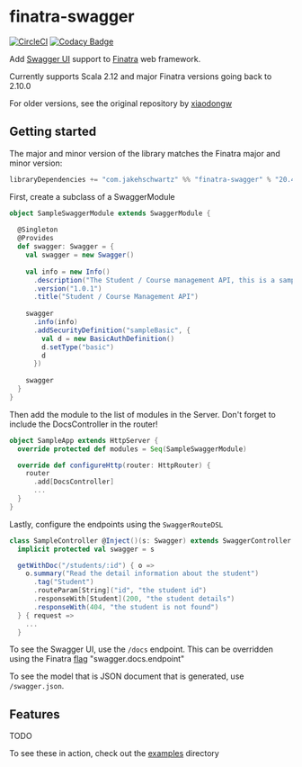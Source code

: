 # finatra-swagger

[![CircleCI](https://circleci.com/gh/jakehschwartz/finatra-swagger/tree/master.svg?style=svg)](https://circleci.com/gh/jakehschwartz/finatra-swagger/tree/master)
[![Codacy Badge](https://api.codacy.com/project/badge/Grade/02f5a150c842471cb8415b6510ed0ab6)](https://www.codacy.com/app/jakehschwartz54/finatra-swagger?utm_source=github.com&amp;utm_medium=referral&amp;utm_content=jakehschwartz/finatra-swagger&amp;utm_campaign=Badge_Grade)

Add [Swagger UI](http://swagger.io/swagger-ui/) support to [Finatra](https://github.com/twitter/finatra) web framework.

Currently supports Scala 2.12 and major Finatra versions going back to 2.10.0 

For older versions, see the original repository by [xiaodongw](https://github.com/xiaodongw/swagger-finatra)

## Getting started

The major and minor version of the library matches the Finatra major and minor version:
````sbt
libraryDependencies += "com.jakehschwartz" %% "finatra-swagger" % "20.4.0"
````

First, create a subclass of a SwaggerModule
````scala
object SampleSwaggerModule extends SwaggerModule {
    
  @Singleton
  @Provides
  def swagger: Swagger = {
    val swagger = new Swagger()
    
    val info = new Info()
      .description("The Student / Course management API, this is a sample for swagger document generation")
      .version("1.0.1")
      .title("Student / Course Management API")
    
    swagger
      .info(info)
      .addSecurityDefinition("sampleBasic", {
        val d = new BasicAuthDefinition()
        d.setType("basic")
        d
      })
    
    swagger
  }
}
````

Then add the module to the list of modules in the Server. Don't forget to include the DocsController in the router!
````scala
object SampleApp extends HttpServer {
  override protected def modules = Seq(SampleSwaggerModule)

  override def configureHttp(router: HttpRouter) {
    router
      .add[DocsController]
      ...
  } 
}
````
Lastly, configure the endpoints using the `SwaggerRouteDSL`
````scala
class SampleController @Inject()(s: Swagger) extends SwaggerController {
  implicit protected val swagger = s

  getWithDoc("/students/:id") { o =>
    o.summary("Read the detail information about the student")
      .tag("Student")
      .routeParam[String]("id", "the student id")
      .responseWith[Student](200, "the student details")
      .responseWith(404, "the student is not found")
  } { request =>
    ...
  }
````
To see the Swagger UI, use the `/docs` endpoint. This can be overridden using the Finatra 
[flag](https://twitter.github.io/finatra/user-guide/getting-started/flags.html) "swagger.docs.endpoint"

To see the model that is JSON document that is generated, use `/swagger.json`. 

## Features
TODO

To see these in action, check out the [examples](/examples) directory
